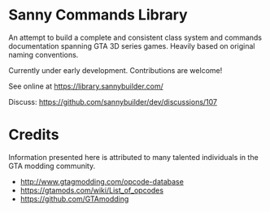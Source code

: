 # Sanny Commands Library

An attempt to build a complete and consistent class system and commands documentation spanning GTA 3D series games. Heavily based on original naming conventions.

Currently under early development. Contributions are welcome!

See online at https://library.sannybuilder.com/

Discuss: https://github.com/sannybuilder/dev/discussions/107

# Credits

Information presented here is attributed to many talented individuals in the GTA modding community.

- http://www.gtagmodding.com/opcode-database
- https://gtamods.com/wiki/List_of_opcodes
- https://github.com/GTAmodding
